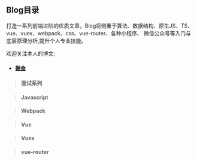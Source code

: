 ## Blog目录



打造一系列前端进阶的优质文章，Blog将侧重于算法、数据结构、原生JS、TS、
vue、vuex、webpack、css、vue-router、各种小程序、
微信公众号等入门与底层原理分析,提升个人专业技能。


欢迎关注本人的博文:

- #### [掘金](https://juejin.im/user/578c8d6f8ac24700609c6b49/posts)


> #### 面试系列

> #### Javascript

> #### Webpack

> #### Vue

> #### Vuex

> #### vue-router
